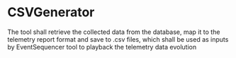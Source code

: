 # CSVGenerator
The tool shall retrieve the collected data from the database, map it to the telemetry report format and save to .csv files, which shall be used as inputs by EventSequencer tool to playback the telemetry data evolution
